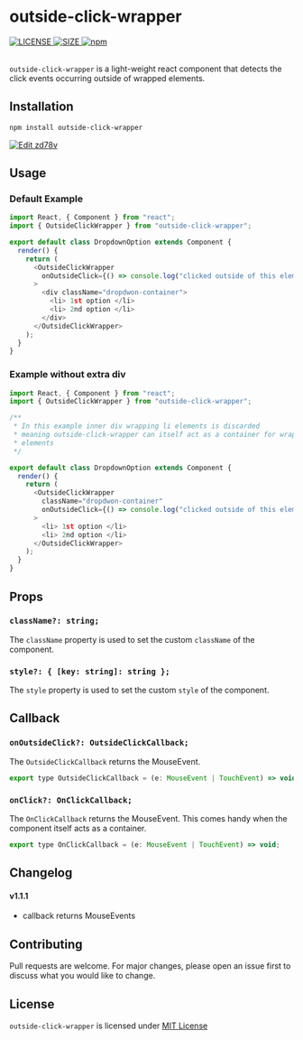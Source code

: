 # outside-click-wrapper

<a  href="#" onclick='window.open("https://github.com/devendraSaroj/outside-click-wrapper/blob/master/LICENSE"; return false;'>
<img alt="LICENSE" src="https://img.shields.io/npm/l/outside-click-wrapper">
</a>

<a target="_blank" rel="noopener noreferrer" href="https://www.npmjs.com/package/outside-click-wrapper" >
<img alt="SIZE" src="https://img.shields.io/bundlephobia/min/outside-click-wrapper">
</a>

<a target="_blank" rel="noopener noreferrer" href="https://www.npmjs.com/package/outside-click-wrapper" >
<img alt="npm" src="https://img.shields.io/npm/v/outside-click-wrapper">
</a>

<br/>
<br/>

`outside-click-wrapper` is a light-weight react component that detects the click events occurring outside of wrapped elements.

## Installation

```bash
npm install outside-click-wrapper
```

<a href="https://codesandbox.io/s/brave-tdd-zd78v?fontsize=14&hidenavigation=1&theme=dark">
  <img alt="Edit zd78v" src="https://codesandbox.io/static/img/play-codesandbox.svg">
</a>


## Usage

### Default Example

```javascript
import React, { Component } from "react";
import { OutsideClickWrapper } from "outside-click-wrapper";

export default class DropdownOption extends Component {
  render() {
    return (
      <OutsideClickWrapper
        onOutsideClick={() => console.log("clicked outside of this element")}
      >
        <div className="dropdwon-container">
          <li> 1st option </li>
          <li> 2nd option </li>
        </div>
      </OutsideClickWrapper>
    );
  }
}
```

### Example without extra div

```javascript
import React, { Component } from "react";
import { OutsideClickWrapper } from "outside-click-wrapper";

/**
 * In this example inner div wrapping li elements is discarded
 * meaning outside-click-wrapper can itself act as a container for wrapped
 * elements
 */

export default class DropdownOption extends Component {
  render() {
    return (
      <OutsideClickWrapper
        className="dropdwon-container"
        onOutsideClick={() => console.log("clicked outside of this element")}
      >
        <li> 1st option </li>
        <li> 2nd option </li>
      </OutsideClickWrapper>
    );
  }
}
```

## Props

### `className?: string;`

The `className` property is used to set the custom `className` of the component.

### `style?: { [key: string]: string };`

The `style` property is used to set the custom `style` of the component.

## Callback

### `onOutsideClick?: OutsideClickCallback;`

The `OutsideClickCallback` returns the MouseEvent.

```javascript
export type OutsideClickCallback = (e: MouseEvent | TouchEvent) => void;
```

### `onClick?: OnClickCallback;`

The `OnClickCallback` returns the MouseEvent. This comes handy when the component itself acts as a container.

```javascript
export type OnClickCallback = (e: MouseEvent | TouchEvent) => void;
```

## Changelog

#### v1.1.1

- callback returns MouseEvents

## Contributing

Pull requests are welcome. For major changes, please open an issue first to discuss what you would like to change.

## License

`outside-click-wrapper` is licensed under [MIT License](https://github.com/devendraSaroj/outside-click-wrapper/blob/master/LICENSE)
